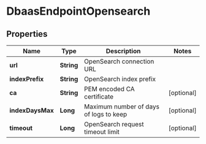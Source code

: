 

# DbaasEndpointOpensearch


## Properties

| Name | Type | Description | Notes |
|------------ | ------------- | ------------- | -------------|
|**url** | **String** | OpenSearch connection URL |  |
|**indexPrefix** | **String** | OpenSearch index prefix |  |
|**ca** | **String** | PEM encoded CA certificate |  [optional] |
|**indexDaysMax** | **Long** | Maximum number of days of logs to keep |  [optional] |
|**timeout** | **Long** | OpenSearch request timeout limit |  [optional] |



